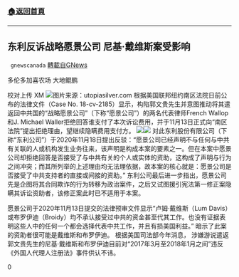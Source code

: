 ###  [:house:返回首頁](https://github.com/ourhimalayas/txt)
---

## 东利反诉战略愿景公司 尼基·戴维斯案受影响
` gnewscanada` [轉載自GNews](https://gnews.org/zh-hans/574926/)

多伦多加喜农场 大地鲲鹏

校对上传 XM
![](https://gnews-media-offload.s3.amazonaws.com/wp-content/uploads/2020/11/20030642/%E5%9B%BE%E7%89%874-15.jpg)图片来源：utopiasilver.com
根据美国联邦纽约南区法院日前公布的法律文件（Case No. 18-cv-2185）显示，构陷郭文贵先生并意图推动将其遣返回中共国的“战略愿景公司”（下称“愿景公司”）的两名代表律师French Wallop和J. Michael Waller拒绝回答谁支付了本次诉讼费用，并于11月13日正式向“南区法院”提出拒绝理由，望继续隐瞒费用支付方。
![](https://gnews-media-offload.s3.amazonaws.com/wp-content/uploads/2020/11/20030804/21-2.jpg)![](https://gnews-media-offload.s3.amazonaws.com/wp-content/uploads/2020/11/20030840/22-28.jpg)
对此东利股份有限公司（下称“东利公司”）于2020年11月18日提出反驳：“愿景公司已经声明不与任何与中共有关联的人或机构发生业务往来，该声明是构成本案的要素之一。但在本案中愿景公司却拒绝回答是否接受了与中共有关的个人或实体的资助，这构成了声明与行为之间冲突；而其所列举的上述理由均无法理依据，故本案的核心就是：愿景公司是否接受了中共支持者的直接或间接的资助。” 东利公司最后进一步指出，愿景公司先是企图将其合同欺诈的行为转移为政治案件，之后又试图援引宪法第一修正案隐瞒其诉讼资助者，该修正案此时已不适用于本案。

愿景公司于2020年11月13日提交的法律预审文件显示“卢姆·戴维斯（Lum Davis）或布罗伊迪（Broidy）均不承认接受过中共的资金甚至代其工作。也没有证据表明这些人中的任何一个都会选择代表中共工作，并且有损美国利益。” 暗示了此案的资助者很可能是戴维斯和布罗伊迪。 根据美国司法部今年消息， 涉嫌游说遣返郭文贵先生的尼基·戴维斯和布罗伊迪目前对“2017年3月至2018年1月之间”违反《外国人代理人注册法》事件供认不讳。

0
